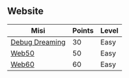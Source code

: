 ## Website

| Misi | Points | Level |
| ---- | ------ | ----- |
| [Debug Dreaming](https://github.com/TraiOi/Wargame_WriteUp/blob/master/ctfs/Website/Debug_Dreaming/README.md) | 30 | Easy |
| [Web50](https://github.com/TraiOi/Wargame_WriteUp/blob/master/ctfs/Website/Web50/README.md) | 50 | Easy |
| [Web60](https://github.com/TraiOi/Wargame_WriteUp/blob/master/ctfs/Website/Web60/README.md) | 60 | Easy |
